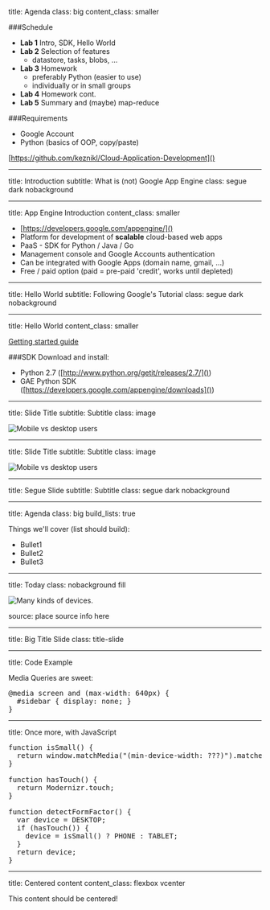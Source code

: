 title: Agenda
class: big
content_class: smaller

###Schedule

- **Lab 1** Intro, SDK, Hello World
- **Lab 2** Selection of features
	- datastore, tasks, blobs, ... 
- **Lab 3** Homework
	- preferably Python (easier to use)
	- individually or in small groups
- **Lab 4** Homework cont.
- **Lab 5** Summary and (maybe) map-reduce

###Requirements

- Google Account
- Python (basics of OOP, copy/paste) 

[https://github.com/keznikl/Cloud-Application-Development]()

---

title: Introduction
subtitle: What is (not) Google App Engine
class: segue dark nobackground

---

title: App Engine Introduction
content_class: smaller

- [https://developers.google.com/appengine/]()
- Platform for development of **scalable** cloud-based web apps
- PaaS - SDK for Python / Java / Go 
- Management console and Google Accounts authentication
- Can be integrated with Google Apps (domain name, gmail, ...)
- Free / paid option (paid = pre-paid 'credit', works until depleted)

---

title: Hello World
subtitle: Following Google's Tutorial
class: segue dark nobackground

---

title: Hello World
content_class: smaller

[Getting started guide](https://developers.google.com/appengine/docs/python/gettingstartedpython27/)

###SDK
Download and install:

- Python 2.7 ([http://www.python.org/getit/releases/2.7/]()) 
- GAE Python SDK ([https://developers.google.com/appengine/downloads]())


---

title: Slide Title
subtitle: Subtitle
class: image

![Mobile vs desktop users](image.png)

---

title: Slide Title
subtitle: Subtitle
class: image

![Mobile vs desktop users](image.png)

---

title: Segue Slide
subtitle: Subtitle
class: segue dark nobackground

---

title: Agenda
class: big
build_lists: true

Things we'll cover (list should build):

- Bullet1
- Bullet2
- Bullet3

---

title: Today
class: nobackground fill

![Many kinds of devices.](image.png)

<footer class="source">source: place source info here</footer>

---

title: Big Title Slide
class: title-slide

---

title: Code Example

Media Queries are sweet:

<pre class="prettyprint" data-lang="css">
@media screen and (max-width: 640px) {
  #sidebar { display: none; }
}
</pre>

---

title: Once more, with JavaScript

<pre class="prettyprint" data-lang="javascript">
function isSmall() {
  return window.matchMedia("(min-device-width: ???)").matches;
}

function hasTouch() {
  return Modernizr.touch;
}

function detectFormFactor() {
  var device = DESKTOP;
  if (hasTouch()) {
    device = isSmall() ? PHONE : TABLET;
  }
  return device;
}
</pre>

---

title: Centered content
content_class: flexbox vcenter

This content should be centered!
